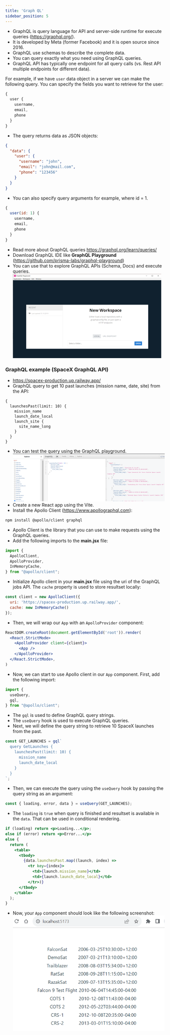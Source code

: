 ```yaml
---
title: 'Graph QL'
sidebar_position: 5
---
```

- GraphQL is query language for API and server-side runtime for execute queries (https://graphql.org/). 
- It is developed by Meta (former Facebook) and it is open source since 2016.
- GraphQL use schemas to describe the complete data.
- You can query exactly what you need using GraphQL queries.
- GraphQL API has typically one endpoint for all query calls (vs. Rest API multiple endpoints for different data).

For example, if we have `user` data object in a server we can make the following query. You can specify the fields you want to retrieve for the user:
```js
{
  user {
    username,
    email,
    phone
  }
}
```
- The query returns data as JSON objects:
```json
{
  "data": {
    "user": {
      "username": "john",
      "email": "john@mail.com",
      "phone": "123456"
    }
  }
}
```
- You can also specify query arguments for example, where id = 1.
```js
{
  user(id: 1) {
    username,
    email,
    phone
  }
}
```
- Read more about GraphQL queries https://graphql.org/learn/queries/
- Download GraphQL IDE like **GraphQL Playground** (https://github.com/prisma-labs/graphql-playground)
- You can use that to explore GraphQL APIs (Schema, Docs) and execute queries.
![GraphQL Playground](./img/playground.png)

### GraphQL example (SpaceX GraphQL API)
- https://spacex-production.up.railway.app/
- GraphQL query to get 10 past launches (mission name, date, site) from the API:
```
{
  launchesPast(limit: 10) {
    mission_name
    launch_date_local
    launch_site {
      site_name_long
    }
  }
}
```
- You can test the query using the GraphQL playground.
![GraphQL playground](./img/playground1.png)
- Create a new React app using the Vite.
- Install the Apollo Client (https://www.apollographql.com):
```bash
npm install @apollo/client graphql
```
- Apollo Client is the library that you can use to make requests using the GraphQL queries. 
- Add the following imports to the **main.jsx** file:
```js title="main.jsx"
import {
  ApolloClient,
  ApolloProvider,
  InMemoryCache,
} from "@apollo/client";
```
- Initialize Apollo client in your **main.jsx** file using the uri of the GraphQL jobs API. The `cache` property is used to store resultset locally:
```js title="main.jsx"
const client = new ApolloClient({
  uri: 'https://spacex-production.up.railway.app/',
  cache: new InMemoryCache()
});
```
- Then, we will wrap our `App` with an `ApolloProvider` component:
```jsx title="main.jsx"
ReactDOM.createRoot(document.getElementById('root')).render(
  <React.StrictMode>
    <ApolloProvider client={client}>
      <App />
    </ApolloProvider>
  </React.StrictMode>,
)
```
- Now, we can start to use Apollo client in our `App` component. First, add the following import:
```js
import {
  useQuery,
  gql,
} from "@apollo/client";
```
- The `gql` is used to define GraphQL query strings.
- The `useQuery` hook is used to execute GraphQL queries.
- Next, we will define the query string to retrieve 10 SpaceX launches from the past.
```js title="App.jsx"
const GET_LAUNCHES = gql`
  query GetLaunches {
    launchesPast(limit: 10) {
      mission_name
      launch_date_local
    }
  }
`;
``` 
- Then, we can execute the query using the `useQuery` hook by passing the query string as an argument:
```js title="App.jsx"
const { loading, error, data } = useQuery(GET_LAUNCHES);
```
- The `loading` is `true` when query is finished and resultset is available in the `data`. That can be used in conditional rendering.
```jsx title="App.jsx"
if (loading) return <p>Loading...</p>;
else if (error) return <p>Error...</p>
else {
  return (
    <table>
      <tbody>
        {data.launchesPast.map((launch, index) =>
          <tr key={index}>
            <td>{launch.mission_name}</td>
            <td>{launch.launch_date_local}</td>
          </tr>)}
      </tbody>
    </table>
  );
}
```
- Now, your `App` component should look like the following screenshot:
![SpaceX API](./img/appjs.PNG)